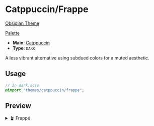 # Catppuccin/Frappe

[Obsidian Theme](https://github.com/catppuccin/obsidian)

[Palette](https://catppuccin.com/palette)

- **Main**: [Catppuccin](../README.md)
- **Type**: `DARK`

A less vibrant alternative using subdued colors for a muted aesthetic.

## Usage

```scss
// In dark.scss
@import "themes/catppuccin/frappe";
```

## Preview

<details>
<summary>🪴 Frappé</summary>
<img src="https://raw.githubusercontent.com/saberzero1/quartz-themes/master/catppuccin/frappe/preview.png" alt="Preview of Frappe theme"/>
</details>
